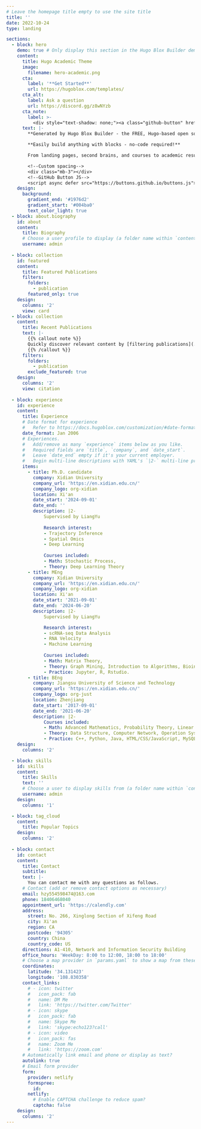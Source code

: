 ```yaml
---
# Leave the homepage title empty to use the site title
title: ''
date: 2022-10-24
type: landing

sections:
  - block: hero
    demo: true # Only display this section in the Hugo Blox Builder demo site
    content:
      title: Hugo Academic Theme
      image:
        filename: hero-academic.png
      cta:
        label: '**Get Started**'
        url: https://hugoblox.com/templates/
      cta_alt:
        label: Ask a question
        url: https://discord.gg/z8wNYzb
      cta_note:
        label: >-
          <div style="text-shadow: none;"><a class="github-button" href="https://github.com/HugoBlox/hugo-blox-builder" data-icon="octicon-star" data-size="large" data-show-count="true" aria-label="Star">Star Hugo Blox Builder</a></div><div style="text-shadow: none;"><a class="github-button" href="https://github.com/HugoBlox/theme-academic-cv" data-icon="octicon-star" data-size="large" data-show-count="true" aria-label="Star">Star the Academic template</a></div>
      text: |-
        **Generated by Hugo Blox Builder - the FREE, Hugo-based open source website builder trusted by 500,000+ sites.**

        **Easily build anything with blocks - no-code required!**

        From landing pages, second brains, and courses to academic resumés, conferences, and tech blogs.

        <!--Custom spacing-->
        <div class="mb-3"></div>
        <!--GitHub Button JS-->
        <script async defer src="https://buttons.github.io/buttons.js"></script>
    design:
      background:
        gradient_end: '#1976d2'
        gradient_start: '#004ba0'
        text_color_light: true
  - block: about.biography
    id: about
    content:
      title: Biography
      # Choose a user profile to display (a folder name within `content/authors/`)
      username: admin
  
  - block: collection
    id: featured
    content:
      title: Featured Publications
      filters:
        folders:
          - publication
        featured_only: true
    design:
      columns: '2'
      view: card
  - block: collection
    content:
      title: Recent Publications
      text: |-
        {{% callout note %}}
        Quickly discover relevant content by [filtering publications](./publication/).
        {{% /callout %}}
      filters:
        folders:
          - publication
        exclude_featured: true
    design:
      columns: '2'
      view: citation
  
  - block: experience
    id: experience
    content:
      title: Experience
      # Date format for experience
      #   Refer to https://docs.hugoblox.com/customization/#date-format
      date_format: Jan 2006
      # Experiences.
      #   Add/remove as many `experience` items below as you like.
      #   Required fields are `title`, `company`, and `date_start`.
      #   Leave `date_end` empty if it's your current employer.
      #   Begin multi-line descriptions with YAML's `|2-` multi-line prefix.
      items:
        - title: Ph.D. candidate
          company: Xidian University
          company_url: 'https://en.xidian.edu.cn/'
          company_logo: org-xidian
          location: Xi'an
          date_start: '2024-09-01'
          date_end: ''
          description: |2-
              Supervised by LiangYu
              
              Research interest:
              - Trajectory Inference
              - Spatial Omics
              - Deep Learning
              
              Courses included:
              - Math: Stochastic Process, 
              - Theory: Deep Learning Theory
        - title: MEng
          company: Xidian University
          company_url: 'https://en.xidian.edu.cn/'
          company_logo: org-xidian
          location: Xi'an
          date_start: '2021-09-01'
          date_end: '2024-06-20'
          description: |2-
              Supervised by LiangYu

              Research interest:
              - scRNA-seq Data Analysis
              - RNA Velocity
              - Machine Learning
              
              Courses included:
              - Math: Matrix Theory,
              - Theory: Graph Mining, Introduction to Algorithms, Bioinfomatics, Computational Intelligence, Data Mining ...
              - Practice: Jupyter, R, Rstudio.
        - title: BEng
          company: Jiangsu University of Science and Technology
          company_url: 'https://en.xidian.edu.cn/'
          company_logo: org-just
          location: Zhenjiang
          date_start: '2017-09-01'
          date_end: '2021-06-20'
          description: |2-
              Courses included:
              - Math: Advanced Mathematics, Probability Theory, Linear Algebra.
              - Theory: Data Structure, Computer Network, Operation System, Computer Organization, Database, Software Engineering, Digital Image Theory ...
              - Practice: C++, Python, Java, HTML/CSS/JavaScript, MySQL, SQL Server ...
    design:
      columns: '2'

  - block: skills
    id: skills
    content:
      title: Skills
      text: ''
      # Choose a user to display skills from (a folder name within `content/authors/`)
      username: admin
    design:
      columns: '1'

  - block: tag_cloud
    content:
      title: Popular Topics
    design:
      columns: '2'
  
  - block: contact
    id: contact
    content:
      title: Contact
      subtitle:
      text: |-
        You can contact me with any questions as follows.
      # Contact (add or remove contact options as necessary)
      email: hzy554598474@163.com
      phone: 18406468040
      appointment_url: 'https://calendly.com'
      address:
        street: No. 266, Xinglong Section of Xifeng Road
        city: Xi'an
        region: CA
        postcode: '94305'
        country: China
        country_code: US
      directions: A1-410, Network and Information Security Building
      office_hours: 'WeekDay: 8:00 to 12:00, 18:00 to 18:00'
      # Choose a map provider in `params.yaml` to show a map from these coordinates
      coordinates:
        latitude: '34.131423'
        longitude: '108.830358'  
      contact_links:
        # - icon: twitter
        #   icon_pack: fab
        #   name: DM Me
        #   link: 'https://twitter.com/Twitter'
        # - icon: skype
        #   icon_pack: fab
        #   name: Skype Me
        #   link: 'skype:echo123?call'
        # - icon: video
        #   icon_pack: fas
        #   name: Zoom Me
        #   link: 'https://zoom.com'
      # Automatically link email and phone or display as text?
      autolink: true
      # Email form provider
      form:
        provider: netlify
        formspree:
          id:
        netlify:
          # Enable CAPTCHA challenge to reduce spam?
          captcha: false
    design:
      columns: '2'
---
```

